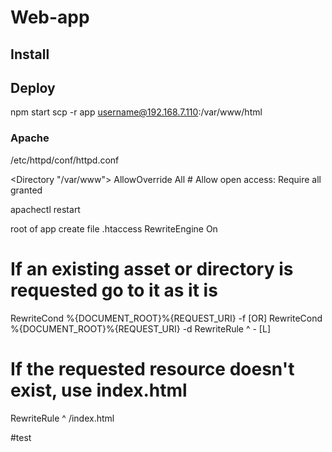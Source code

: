 # Web-app

## Install

## Deploy
npm start
scp -r app username@192.168.7.110:/var/www/html

### Apache
/etc/httpd/conf/httpd.conf 

<Directory "/var/www">
    AllowOverride All
    # Allow open access:
    Require all granted
</Directory>

apachectl restart

root of app
 create file .htaccess
 RewriteEngine On
  # If an existing asset or directory is requested go to it as it is
  RewriteCond %{DOCUMENT_ROOT}%{REQUEST_URI} -f [OR]
  RewriteCond %{DOCUMENT_ROOT}%{REQUEST_URI} -d
  RewriteRule ^ - [L]

  # If the requested resource doesn't exist, use index.html
  RewriteRule ^ /index.html




#test

